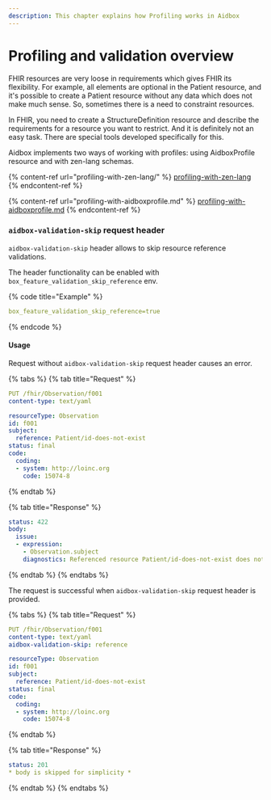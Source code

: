 ```yaml
---
description: This chapter explains how Profiling works in Aidbox
---
```


# Profiling and validation overview

FHIR resources are very loose in requirements which gives FHIR its flexibility. For example, all elements are optional in the Patient resource, and it's possible to create a Patient resource without any data which does not make much sense. So, sometimes there is a need to constraint resources.&#x20;

In FHIR, you need to create a StructureDefinition resource and describe the requirements for a resource you want to restrict. And it is definitely not an easy task. There are special tools developed specifically for this.&#x20;

Aidbox implements two ways of working with profiles: using AidboxProfile resource and with zen-lang schemas.&#x20;

{% content-ref url="profiling-with-zen-lang/" %}
[profiling-with-zen-lang](profiling-with-zen-lang/)
{% endcontent-ref %}

{% content-ref url="profiling-with-aidboxprofile.md" %}
[profiling-with-aidboxprofile.md](profiling-with-aidboxprofile.md)
{% endcontent-ref %}

### `aidbox-validation-skip` request header

`aidbox-validation-skip` header allows to skip resource reference validations.

The header functionality can be enabled with `box_feature_validation_skip_reference` env.

{% code title="Example" %}
```yaml
box_feature_validation_skip_reference=true
```
{% endcode %}

#### Usage

Request without `aidbox-validation-skip` request header causes an error.

{% tabs %}
{% tab title="Request" %}
```yaml
PUT /fhir/Observation/f001
content-type: text/yaml

resourceType: Observation
id: f001
subject:
  reference: Patient/id-does-not-exist
status: final
code:
  coding:
  - system: http://loinc.org
    code: 15074-8
```
{% endtab %}

{% tab title="Response" %}
```yaml
status: 422
body:
  issue:
  - expression:
    - Observation.subject
    diagnostics: Referenced resource Patient/id-does-not-exist does not exist
```
{% endtab %}
{% endtabs %}

The request is successful when `aidbox-validation-skip` request header is provided.

{% tabs %}
{% tab title="Request" %}
```yaml
PUT /fhir/Observation/f001
content-type: text/yaml
aidbox-validation-skip: reference

resourceType: Observation
id: f001
subject:
  reference: Patient/id-does-not-exist
status: final
code:
  coding:
  - system: http://loinc.org
    code: 15074-8
```
{% endtab %}

{% tab title="Response" %}
```yaml
status: 201
* body is skipped for simplicity *
```
{% endtab %}
{% endtabs %}
